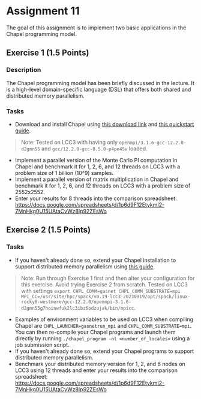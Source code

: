 # Assignment 11

The goal of this assignment is to implement two basic applications in the Chapel programming model.

## Exercise 1 (1.5 Points)

### Description

The Chapel programming model has been briefly discussed in the lecture. It is a high-level domain-specific language (DSL) that offers both shared and distributed memory parallelism.

### Tasks

- Download and install Chapel using [this download link](https://chapel-lang.org/download.html) and [this quickstart guide](https://chapel-lang.org/docs/usingchapel/QUICKSTART.html).
> Note: Tested on LCC3 with having only `openmpi/3.1.6-gcc-12.2.0-d2gmn55` and `gcc/12.2.0-gcc-8.5.0-p4pe45v` loaded.
- Implement a parallel version of the Monte Carlo PI computation in Chapel and benchmark it for 1, 2, 6, and 12 threads on LCC3 with a problem size of 1 billion (10^9) samples.
- Implement a parallel version of matrix multiplication in Chapel and benchmark it for 1, 2, 6, and 12 threads on LCC3 with a problem size of 2552x2552.
- Enter your results for 8 threads into the comparison spreadsheet: https://docs.google.com/spreadsheets/d/1p6d9F12EtykmI2-7MnHkg0U15UAtaCvWz8Ip92ZEsWo

## Exercise 2 (1.5 Points)

### Tasks

- If you haven't already done so, extend your Chapel installation to support distributed memory parallelism using [this guide](https://chapel-lang.org/docs/usingchapel/multilocale.html#readme-multilocale). 
> Note: Run through Exercise 1 first and then alter your configuration for this exercise. Avoid trying Exercise 2 from scratch. Tested on LCC3 with settings `export CHPL_COMM=gasnet CHPL_COMM_SUBSTRATE=mpi MPI_CC=/usr/site/hpc/spack/v0.19-lcc3-20230919/opt/spack/linux-rocky8-westmere/gcc-12.2.0/openmpi-3.1.6-d2gmn55g7hoinwfuk2lc3ibz6odzujak/bin/mpicc`.
- Examples of environment variables to be used on LCC3 when compiling Chapel are `CHPL_LAUNCHER=gasnetrun_mpi` and `CHPL_COMM_SUBSTRATE=mpi`. You can then re-compile your Chapel programs and launch them directly by running `./chapel_program -nl <number_of_locales>` using a job submission script.
- If you haven't already done so, extend your Chapel programs to support distributed memory parallelism.
- Benchmark your distributed memory version for 1, 2, and 6 nodes on LCC3 using 12 threads and enter your results into the comparison spreadsheet: https://docs.google.com/spreadsheets/d/1p6d9F12EtykmI2-7MnHkg0U15UAtaCvWz8Ip92ZEsWo
